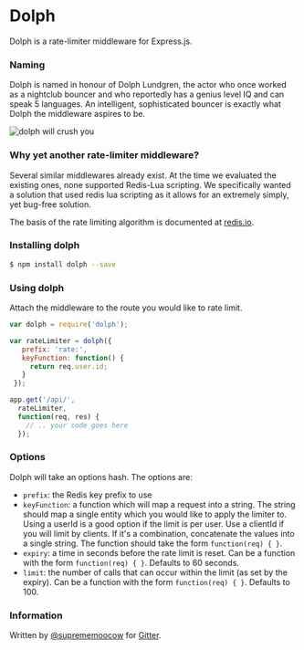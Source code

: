 # Dolph

Dolph is a rate-limiter middleware for Express.js.

### Naming

Dolph is named in honour of Dolph Lundgren, the actor who once worked as a nightclub bouncer and who reportedly has a genius level IQ and can speak 5 languages. An intelligent, sophisticated bouncer is exactly what Dolph the middleware aspires to be.

![dolph will crush you](http://i.imgur.com/GyYaUge.png?1?1668)

### Why yet another rate-limiter middleware?

Several similar middlewares already exist. At the time we evaluated the existing ones, none supported Redis-Lua scripting. We specifically wanted a solution that used redis lua scripting as it allows for an extremely simply, yet bug-free solution.

The basis of the rate limiting algorithm is documented at [redis.io](http://redis.io/commands/INCR).

### Installing dolph

```bash
$ npm install dolph --save
```

### Using dolph

Attach the middleware to the route you would like to rate limit.

```javascript
var dolph = require('dolph');

var rateLimiter = dolph({
   prefix: 'rate:',
   keyFunction: function() {
     return req.user.id;
   }
 });

app.get('/api/',
  rateLimiter,
  function(req, res) {
    // .. your code goes here
  });
```

### Options

Dolph will take an options hash. The options are:

 * `prefix`: the Redis key prefix to use
 * `keyFunction`: a function which will map a request into a string. The string should map a single entity which you would like to apply the limiter to. Using a userId is a good option if the limit is per user. Use a clientId if you will limit by clients. If it's a combination, concatenate the values into a single string. The function should take the form `function(req) { }`.
 * `expiry`: a time in seconds before the rate limit is reset. Can be a function with the form `function(req) { }`. Defaults to 60 seconds.
 * `limit`: the number of calls that can occur within the limit (as set by the expiry). Can be a function with the form `function(req) { }`. Defaults to 100.


### Information

Written by [@suprememoocow](https://twitter.com/suprememoocow) for [Gitter](https://gitter.im).



